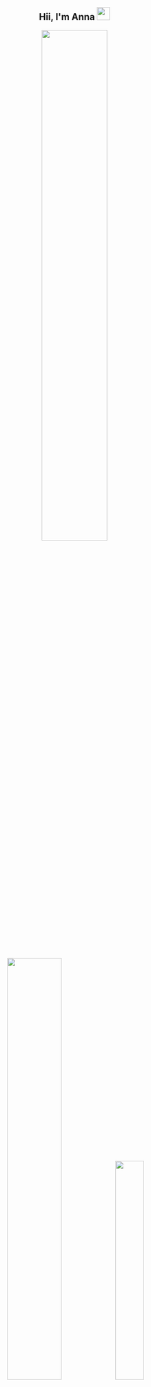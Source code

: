 <h2 align="center">Hii, I'm Anna <img src="https://user-images.githubusercontent.com/39955420/147578264-bae0526c-028a-49d2-8af8-d08bb4edbd2a.gif" height="30" width="30"></h2>

<!-- Stats -->
<div align="center">
  <img src="https://github-readme-stats.vercel.app/api?username=annamaulina654&theme=aura&hide_border=true&include_all_commits=true&count_private=true" width="55%" /> </br>
  <img src="https://github-readme-streak-stats.herokuapp.com/?user=annamaulina654&theme=aura&hide_border=true" width="50%" />
  <img src="https://github-readme-stats.vercel.app/api/top-langs/?username=annamaulina654&layout=compact&theme=aura&hide_border=true&include_all_commits=true&count_private=true" width="36%" /> </br>
</div>
